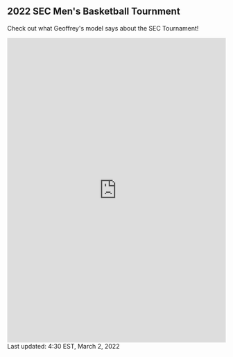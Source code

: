 ## 2022 SEC Men's Basketball Tournment
Check out what Geoffrey's model says about the SEC Tournament!
<iframe src="https://gcdean38.github.io/maneater/SECTournament2022" style="border:0px #ffffff none;" name="myiFrame" scrolling="yes" frameborder="1" marginheight="0px" marginwidth="0px" height="700" width="100%" allowfullscreen></iframe>
Last updated: 4:30 EST, March 2, 2022